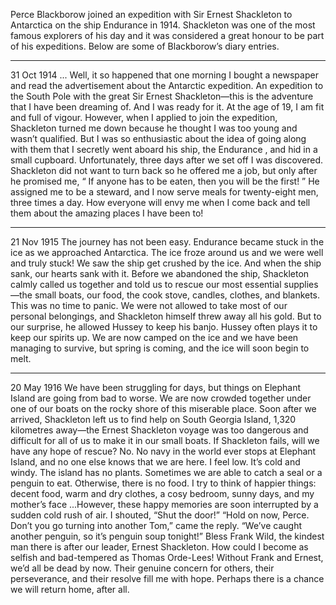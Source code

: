 Perce Blackborow joined an expedition with Sir Ernest Shackleton to Antarctica on the ship Endurance in 1914. Shackleton was one of the most famous explorers of his day and it was considered a great honour to be part of his expeditions. Below are some of Blackborow’s diary entries.

---
31 Oct 1914
... Well, it so happened that one morning I bought a newspaper and read the advertisement about the Antarctic expedition.
An expedition to the South Pole with the great Sir Ernest Shackleton—this is the adventure that I have been dreaming of. And I was ready for it. At the age of 19, I am fit and full of vigour. However, when I applied to join the expedition, Shackleton turned me down because he thought I was too young and wasn’t qualified. But I was so enthusiastic about the idea of going along with them that I secretly went aboard his ship, the Endurance , and hid in a small cupboard. Unfortunately, three days after we set off I was discovered. Shackleton did not want to turn back so he offered me a job, but only after he promised me, “ If anyone has to be eaten, then you will be the first! ” He assigned me to be a steward, and I now serve meals for twenty-eight men, three times a day.
How everyone will envy me when I come back and tell them about the amazing places I have been to!

---
21 Nov 1915
The journey has not been easy. Endurance became stuck in the ice as we approached Antarctica. The ice froze around us and we were well and truly stuck! We saw the ship get crushed by the ice. And when the ship sank, our hearts sank with it.
Before we abandoned the ship, Shackleton calmly called us together and told us to rescue our most essential supplies—the small boats, our food, the cook stove, candles, clothes, and blankets. This was no time to panic. We were not allowed to take most of our personal belongings, and Shackleton himself threw away all his gold. But to our surprise, he allowed Hussey to keep his banjo. Hussey often plays it to keep our spirits up.
We are now camped on the ice and we have been managing to survive, but spring is coming, and the ice will soon begin to melt.

---
20 May 1916
We have been struggling for days, but things on Elephant Island are going from bad to worse. We are now crowded together under one of our boats on the rocky shore of this miserable place. Soon after we arrived, Shackleton left us to find help on South Georgia Island, 1,320 kilometres away—the Ernest Shackleton  voyage was too dangerous and difficult for all of us to make it in our small boats. If Shackleton fails, will we have any hope of rescue? No. No navy in the world ever stops at Elephant Island, and no one else knows that we are here.
I feel low. It’s cold and windy. The island has no plants. Sometimes we are able to catch a seal or a penguin to eat. Otherwise, there is no food. I try to think of happier things: decent food, warm and dry clothes, a cosy bedroom, sunny days, and my mother’s face ...However, these happy memories are soon interrupted by a sudden cold rush of air.
I shouted, “Shut the door!”
“Hold on now, Perce. Don’t you go turning into another Tom,” came the reply. “We’ve caught another penguin, so it’s penguin soup tonight!”
Bless Frank Wild, the kindest man there is after our leader, Ernest Shackleton. How could I become as selfish and bad-tempered as Thomas Orde-Lees!
Without Frank and Ernest, we’d all be dead by now. Their genuine concern for others, their perseverance, and their resolve fill me with hope.
Perhaps there is a chance we will return home, after all.